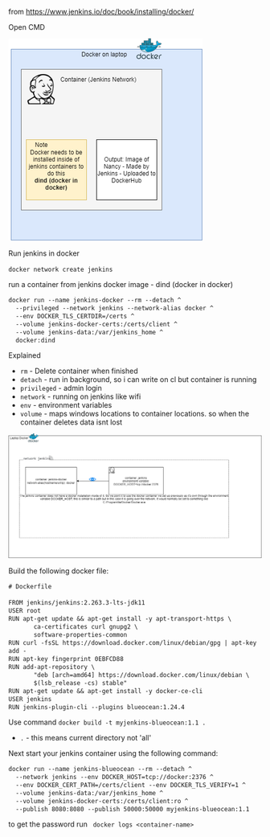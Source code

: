 ﻿from https://www.jenkins.io/doc/book/installing/docker/

Open CMD

![Arch](./resources/1.png)


Run jenkins in docker

`docker network create jenkins`

run a container from jenkins docker image - dind (docker in docker)
	
```
docker run --name jenkins-docker --rm --detach ^
  --privileged --network jenkins --network-alias docker ^
  --env DOCKER_TLS_CERTDIR=/certs ^
  --volume jenkins-docker-certs:/certs/client ^
  --volume jenkins-data:/var/jenkins_home ^
  docker:dind
```

Explained
- `rm` - Delete container when finished
- `detach` - run in background, so i can write on cl but container is running
- `privileged` - admin login 
- `network` - running on jenkins like wifi 
-  `env` - environment variables
-  `volume` - maps windows locations to container locations. so when the container deletes data isnt lost 
 

![Arch](./resources/2.png)


Build the following docker file:
```docker
# Dockerfile

FROM jenkins/jenkins:2.263.3-lts-jdk11
USER root
RUN apt-get update && apt-get install -y apt-transport-https \
       ca-certificates curl gnupg2 \
       software-properties-common
RUN curl -fsSL https://download.docker.com/linux/debian/gpg | apt-key add -
RUN apt-key fingerprint 0EBFCD88
RUN add-apt-repository \
       "deb [arch=amd64] https://download.docker.com/linux/debian \
       $(lsb_release -cs) stable"
RUN apt-get update && apt-get install -y docker-ce-cli
USER jenkins
RUN jenkins-plugin-cli --plugins blueocean:1.24.4
```

Use command `docker build -t myjenkins-blueocean:1.1 .`


- `.` - this means current directory not 'all'


Next start your jenkins container using the following command:

```
docker run --name jenkins-blueocean --rm --detach ^
  --network jenkins --env DOCKER_HOST=tcp://docker:2376 ^
  --env DOCKER_CERT_PATH=/certs/client --env DOCKER_TLS_VERIFY=1 ^
  --volume jenkins-data:/var/jenkins_home ^
  --volume jenkins-docker-certs:/certs/client:ro ^
  --publish 8080:8080 --publish 50000:50000 myjenkins-blueocean:1.1
```

to get the password run ` docker logs <container-name>`
